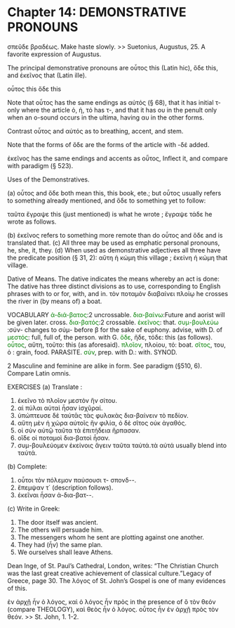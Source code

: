 # Chapter 14: DEMONSTRATIVE PRONOUNS


  <quote xml:lang="grc">
    σπεῦδε βραδέως.

  </quote>
  <quote xml:lang="eng">
    Make haste slowly.

  </quote>
  >> Suetonius, Augustus, 25. A favorite expression of Augustus.



<div type="textpart" subtype="para" n="74">
<p>The principal demonstrative pronouns are οὗτος this
(Latin hic), ὅδε this, and ἐκεῖνος that (Latin <foreign xml:lang="lat">ille</foreign>).

οὗτος this
ὅδε this


Note that οὗτος has the same endings as αὐτός (§ 68), that it has
initial τ- only where the article ὁ, ἡ, τό has τ-, and that it has ου in
the penult only when an ο-sound occurs in the ultima, having αυ in
the other forms.

Contrast οὗτος and αὐτός as to breathing, accent, and stem.

Note that the forms of ὅδε are the forms of the article with -δέ
added.

<div type="textpart" subtype="para" n="75">
<p>ἐκεῖνος has the same endings and accents as οῧτος,
Inflect it, and compare with paradigm (§ 523).



<pb n="44"/>

<div type="textpart" subtype="para" n="76">
<p>Uses of the Demonstratives.

(a) οὗτος and ὅδε both
mean this, this book, ete.; but οὗτος usually refers to something already mentioned, and ὅδε to something yet to
follow:

ταῦτα ἔγραψε
this (just mentioned) is what he wrote ;
ἔγραψε τάδε
he wrote as follows.

(b) ἐκεῖνος refers to something more remote than do
οὗτος and ὅδε and is translated <gloss>that</gloss>.
(c) All three may be used as emphatic personal pronouns,
he, she, it, they.
(d) When used as demonstrative adjectives all three
have the predicate position (§ 31, 2):
αὕτη ἡ κώμη this village ;
ἐκείνη ἡ κώμη that village.

<div type="textpart" subtype="para" n="77">
<p>Dative of Means. The dative indicates the means whereby an act is done: <note>The dative has three distinct divisions as to use, corresponding to English phrases with to or for, with, and in.</note>
τὸν ποταμὸν διαβαίνει πλοίῳ
he crosses the river in (by means of) a boat.

<div type="textpart" subtype="para" n="78">
<p>VOCABULARY
<span style="color:green">ἀ-διά-βατος</span>:2 uncrossable.
<span style="color:green">δια-βαίνω</span>:<note>Future and aorist will be given later.</note> cross.
<span style="color:green">δια-βατός</span>:2 crossable.
<span style="color:green">ἐκεῖνος</span>: that.
<span style="color:green">συμ-βουλεύω</span> :<note>σύν- changes to σύμ- before β for the sake of euphony.</note> advise, with D. of
<span style="color:green">μεστός</span>: full, full of, the person. with G.
<span style="color:green">ὅδε</span>, ἤδε, τόδε: this (as follows).
<span style="color:green">οὗτος</span>, αὕτη, τοῦτο: this (as aforesaid).
<span style="color:green">πλοῖον</span>, πλοίου, τό: boat.
<span style="color:green">σῖτος</span>, του, ὁ : grain, food.  PARASITE.
<span style="color:green">σύν</span>, prep. with D.: with. SYNOD.

2 Masculine and feminine are alike in form. See paradigm (§510, 6). Compare Latin omnis.




<pb n="45"/>


<div type="textpart" subtype="para" n="79">
<p>EXERCISES
(a) Translate :

1. ἐκεῖνο τὸ πλοῖον μεστὸν ἣν σίτου.
2. αἱ πύλαι αὐταὶ ἦσαν ἰσχῦραί.
3. ὑπώπτευσε δὲ ταύτᾱς τὰς φυλακὰς δια-βαίνειν τὸ πεδίον.
4. αὕτη μὲν ἡ χώρα αὐτοῖς ἣν φιλία, ὁ δὲ σῖτος οὐκ ἀγαθός.
5. οἱ σὺν αὐτῷ ταῦτα τὰ ἐπιτήδεια ἥρπασαν.
6. οἵδε οἱ ποταμοὶ δια-βατοὶ ἦσαν.
7. συμ-βουλεύομεν ἐκείνοις ἄγειν ταῦτα ταὐτά.<note>τὰ αὐτά usually blend into ταὐτά.</note>

(b) Complete:

1. οὗτοι τὸν πόλεμον παύσουσι τ-  σπονδ--.
2. ἔπεμψαν τ΄ (description follows).
3. ἐκεῖναι ἦσαν ἀ-δια-βατ--.

(c) Write in Greek:
1. The door itself was ancient.
2. The others will persuade him.
3. The messengers whom he sent are plotting  against one another.
4. They had (ἦν) the same plan.
5. We ourselves shall leave Athens.

<div type="textpart" subtype="para" n="80">
<p>Dean Inge, of St. Paul’s Cathedral, London, writes:
“The Christian Church was the last great creative achievement of classical culture.”<note>Legacy of Greece, page 30.
</note> The λόγος of St. John’s
Gospel is one of many evidences of this.


  <quote>ἐν ἀρχῇ ἦν ὁ λόγος, καὶ ὁ λόγος ἦν πρὸς <note>in the presence of</note> ὃ τὸν θεόν
    (compare THEOLOGY), καὶ θεὸς ἦν ὁ λόγος. οὗτος ἦν ἐν ἀρχῇ πρὸς τὸν θεόν.</quote>
    >> St. John, 1. 1-2.



</p>
</div>
</div>


<pb n="46"/>



